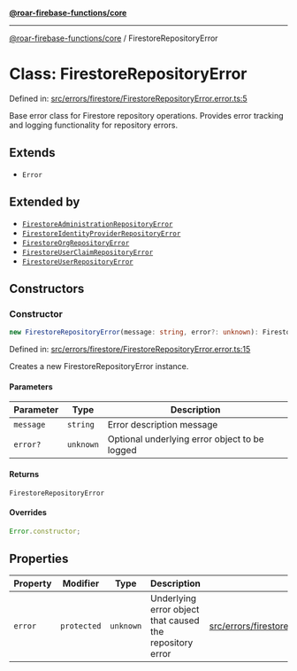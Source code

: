 [**@roar-firebase-functions/core**](../README.md)

---

[@roar-firebase-functions/core](../README.md) / FirestoreRepositoryError

# Class: FirestoreRepositoryError

Defined in: [src/errors/firestore/FirestoreRepositoryError.error.ts:5](src/src/errors/firestore/FirestoreRepositoryError.error.ts#5)

Base error class for Firestore repository operations.
Provides error tracking and logging functionality for repository errors.

## Extends

- `Error`

## Extended by

- [`FirestoreAdministrationRepositoryError`](FirestoreAdministrationRepositoryError.md)
- [`FirestoreIdentityProviderRepositoryError`](FirestoreIdentityProviderRepositoryError.md)
- [`FirestoreOrgRepositoryError`](FirestoreOrgRepositoryError.md)
- [`FirestoreUserClaimRepositoryError`](FirestoreUserClaimRepositoryError.md)
- [`FirestoreUserRepositoryError`](FirestoreUserRepositoryError.md)

## Constructors

### Constructor

```ts
new FirestoreRepositoryError(message: string, error?: unknown): FirestoreRepositoryError;
```

Defined in: [src/errors/firestore/FirestoreRepositoryError.error.ts:15](src/src/errors/firestore/FirestoreRepositoryError.error.ts#15)

Creates a new FirestoreRepositoryError instance.

#### Parameters

| Parameter | Type      | Description                                   |
| --------- | --------- | --------------------------------------------- |
| `message` | `string`  | Error description message                     |
| `error?`  | `unknown` | Optional underlying error object to be logged |

#### Returns

`FirestoreRepositoryError`

#### Overrides

```ts
Error.constructor;
```

## Properties

| Property                   | Modifier    | Type      | Description                                              | Defined in                                                                                                               |
| -------------------------- | ----------- | --------- | -------------------------------------------------------- | ------------------------------------------------------------------------------------------------------------------------ |
| <a id="error"></a> `error` | `protected` | `unknown` | Underlying error object that caused the repository error | [src/errors/firestore/FirestoreRepositoryError.error.ts:7](src/src/errors/firestore/FirestoreRepositoryError.error.ts#7) |
